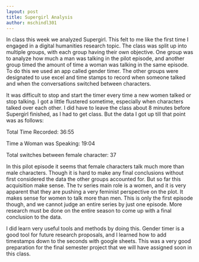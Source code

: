 ```yaml
---
layout: post
title: Supergirl Analysis
author: mschindl301
---
```


In class this week we analyzed Supergirl. This felt to me like the first time I engaged in a digital humanities research topic. The class was split up into multiple groups, with each group having their own objective. One group was to analyze how much a man was talking in the pilot episode, and another group timed the amount of time a woman was talking in the same episode. To do this we used an app called gender timer. The other groups were designated to use excel and time stamps to record when someone talked and when the conversations switched between characters.

It was difficult to stop and start the timer every time a new women talked or stop talking. I got a little flustered sometime, especially when characters talked over each other. I did have to leave the class about 8 minutes before Supergirl finished, as I had to get class. But the data I got up till that point was as follows:

Total Time Recorded: 36:55

Time a Woman was Speaking: 19:04

Total switches between female character: 37

In this pilot episode it seems that female characters talk much more than male characters. Though it is hard to make any final conclusions without first considered the data the other groups accounted for. But so far this acquisition make sense. The tv series main role is a women, and it is very apparent that they are pushing a very feminist perspective on the plot. It makes sense for women to talk more than men. This is only the first episode though, and we cannot judge an entire series by just one episode. More research must be done on the entire season to come up with a final conclusion to the data.
	
I did learn very useful tools and methods by doing this. Gender timer is a good tool for future research proposals, and I learned how to add timestamps down to the seconds with google sheets. This was a very good preparation for the final semester project that we will have assigned soon in this class.

